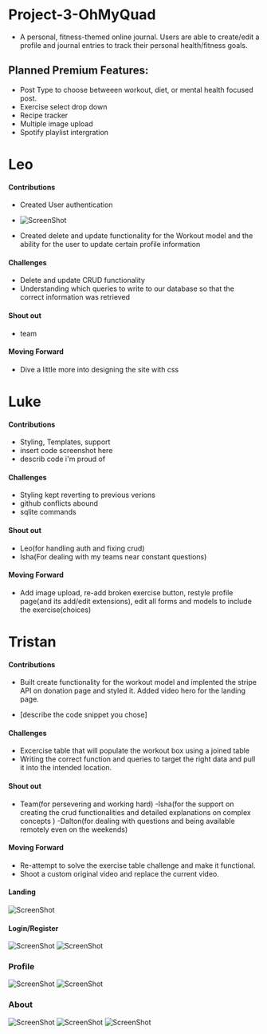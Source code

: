 # Project-3-OhMyQuad

- A personal, fitness-themed online journal. Users are able to create/edit a profile and journal entries to track their personal health/fitness goals.

## Planned Premium Features:

- Post Type to choose betweeen workout, diet, or mental health focused post.
- Exercise select drop down
- Recipe tracker
- Multiple image upload
- Spotify playlist intergration

# Leo

#### Contributions

- Created User authentication
- ![ScreenShot](static/screenshots/leoScreenshot.png)

- Created delete and update functionality for the Workout model and the ability for the user to update certain profile information

#### Challenges

- Delete and update CRUD functionality
- Understanding which queries to write to our database so that the correct information was retrieved

#### Shout out

- team

#### Moving Forward

- Dive a little more into designing the site with css

# Luke

#### Contributions

- Styling, Templates, support
- insert code screenshot here
- describ code i'm proud of

#### Challenges

- Styling kept reverting to previous verions
- github conflicts abound
- sqlite commands

#### Shout out

- Leo(for handling auth and fixing crud)
- Isha(For dealing with my teams near constant questions)

#### Moving Forward

- Add image upload, re-add broken exercise button, restyle profile page(and its add/edit extensions), edit all forms and models to include the exercise(choices)

# Tristan

#### Contributions

- Built create functionality for the workout model and implented the stripe API on donation page and styled it. Added video hero for the landing page.
<!-- - [insert code screenshot here] -->
- [describe the code snippet you chose]

#### Challenges

- Excercise table that will populate the workout box using a joined table
- Writing the correct function and queries to target the right data and pull it into the intended location.

#### Shout out

- Team(for persevering and working hard)
-Isha(for the support on creating the crud functionalities and detailed explanations on complex concepts )
-Dalton(for dealing with questions and being available remotely even on the weekends)

#### Moving Forward

- Re-attempt to solve the exercise table challenge and make it functional. 
- Shoot a custom original video and replace the current video.

#### Landing

![ScreenShot](static/screenshots/landing.png)

#### Login/Register

![ScreenShot](static/screenshots/login.png)
![ScreenShot](static/screenshots/register.png)

### Profile

![ScreenShot](static/screenshots/Profile.png)
![ScreenShot](static/screenshots/add.png)

### About

![ScreenShot](static/screenshots/about.png)
![ScreenShot](static/screenshots/about2.png)
![ScreenShot](static/screenshots/dropdown.png)
